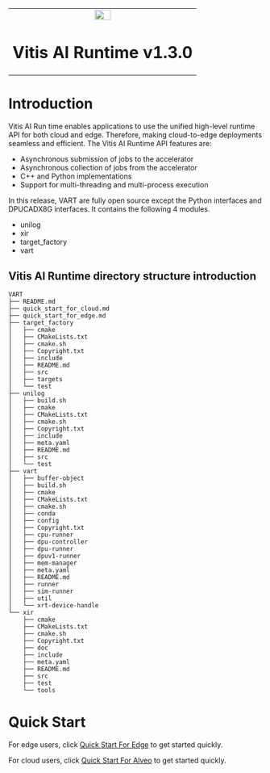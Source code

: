 <table width="100%">
  <tr width="100%">
    <td align="center"><img src="https://www.xilinx.com/content/dam/xilinx/imgs/press/media-kits/corporate/xilinx-logo.png" width="30%"/><h1>Vitis AI Runtime v1.3.0</h1>
    </td>
 </tr>
 </table>

# Introduction
Vitis AI Run time enables applications to use the unified high-level runtime API for both cloud and edge. Therefore, making cloud-to-edge deployments seamless and efficient.
The Vitis AI Runtime API features are:
* Asynchronous submission of jobs to the accelerator
* Asynchronous collection of jobs from the accelerator
* C++ and Python implementations
* Support for multi-threading and multi-process execution

In this release, VART are fully open source except the Python interfaces and DPUCADX8G interfaces. It contains the following 4 modules.
* unilog
* xir
* target_factory
* vart

Vitis AI Runtime directory structure introduction
--------------------------------------------------

```
VART
├── README.md
├── quick_start_for_cloud.md
├── quick_start_for_edge.md
├── target_factory
│   ├── cmake
│   ├── CMakeLists.txt
│   ├── cmake.sh
│   ├── Copyright.txt
│   ├── include
│   ├── README.md
│   ├── src
│   ├── targets
│   └── test
├── unilog
│   ├── build.sh
│   ├── cmake
│   ├── CMakeLists.txt
│   ├── cmake.sh
│   ├── Copyright.txt
│   ├── include
│   ├── meta.yaml
│   ├── README.md
│   ├── src
│   └── test
├── vart
│   ├── buffer-object
│   ├── build.sh
│   ├── cmake
│   ├── CMakeLists.txt
│   ├── cmake.sh
│   ├── conda
│   ├── config
│   ├── Copyright.txt
│   ├── cpu-runner
│   ├── dpu-controller
│   ├── dpu-runner
│   ├── dpuv1-runner
│   ├── mem-manager
│   ├── meta.yaml
│   ├── README.md
│   ├── runner
│   ├── sim-runner
│   ├── util
│   └── xrt-device-handle
└── xir
    ├── cmake
    ├── CMakeLists.txt
    ├── cmake.sh
    ├── Copyright.txt
    ├── doc
    ├── include
    ├── meta.yaml
    ├── README.md
    ├── src
    ├── test
    └── tools
```
# Quick Start
For edge users, click 
[Quick Start For Edge](./quick_start_for_edge.md) to get started quickly. 

For cloud users, click 
[Quick Start For Alveo](./quick_start_for_cloud.md) to get started quickly.